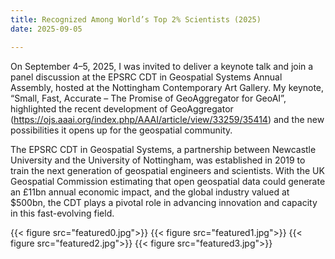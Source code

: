 ```yaml
---
title: Recognized Among World’s Top 2% Scientists (2025)
date: 2025-09-05

---
```


<!--more-->

On September 4–5, 2025, I was invited to deliver a keynote talk and join a panel discussion at the EPSRC CDT in Geospatial Systems Annual Assembly, hosted at the Nottingham Contemporary Art Gallery. My keynote, “Small, Fast, Accurate – The Promise of GeoAggregator for GeoAI”, highlighted the recent development of GeoAggregator (https://ojs.aaai.org/index.php/AAAI/article/view/33259/35414) and the new possibilities it opens up for the geospatial community.

The EPSRC CDT in Geospatial Systems, a partnership between Newcastle University and the University of Nottingham, was established in 2019 to train the next generation of geospatial engineers and scientists. With the UK Geospatial Commission estimating that open geospatial data could generate an £11bn annual economic impact, and the global industry valued at $500bn, the CDT plays a pivotal role in advancing innovation and capacity in this fast-evolving field.

{{< figure src="featured0.jpg">}}
{{< figure src="featured1.jpg">}}
{{< figure src="featured2.jpg">}}
{{< figure src="featured3.jpg">}}



